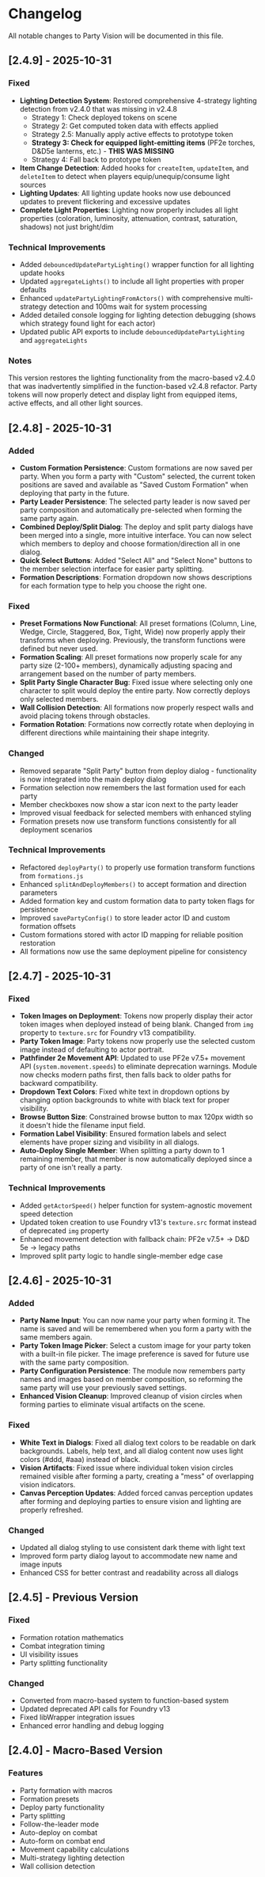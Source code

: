 # Changelog

All notable changes to Party Vision will be documented in this file.

## [2.4.9] - 2025-10-31

### Fixed
- **Lighting Detection System**: Restored comprehensive 4-strategy lighting detection from v2.4.0 that was missing in v2.4.8
  - Strategy 1: Check deployed tokens on scene
  - Strategy 2: Get computed token data with effects applied
  - Strategy 2.5: Manually apply active effects to prototype token
  - **Strategy 3: Check for equipped light-emitting items** (PF2e torches, D&D5e lanterns, etc.) - **THIS WAS MISSING**
  - Strategy 4: Fall back to prototype token
- **Item Change Detection**: Added hooks for `createItem`, `updateItem`, and `deleteItem` to detect when players equip/unequip/consume light sources
- **Lighting Updates**: All lighting update hooks now use debounced updates to prevent flickering and excessive updates
- **Complete Light Properties**: Lighting now properly includes all light properties (coloration, luminosity, attenuation, contrast, saturation, shadows) not just bright/dim

### Technical Improvements
- Added `debouncedUpdatePartyLighting()` wrapper function for all lighting update hooks
- Updated `aggregateLights()` to include all light properties with proper defaults
- Enhanced `updatePartyLightingFromActors()` with comprehensive multi-strategy detection and 100ms wait for system processing
- Added detailed console logging for lighting detection debugging (shows which strategy found light for each actor)
- Updated public API exports to include `debouncedUpdatePartyLighting` and `aggregateLights`

### Notes
This version restores the lighting functionality from the macro-based v2.4.0 that was inadvertently simplified in the function-based v2.4.8 refactor. Party tokens will now properly detect and display light from equipped items, active effects, and all other light sources.

## [2.4.8] - 2025-10-31

### Added
- **Custom Formation Persistence**: Custom formations are now saved per party. When you form a party with "Custom" selected, the current token positions are saved and available as "Saved Custom Formation" when deploying that party in the future.
- **Party Leader Persistence**: The selected party leader is now saved per party composition and automatically pre-selected when forming the same party again.
- **Combined Deploy/Split Dialog**: The deploy and split party dialogs have been merged into a single, more intuitive interface. You can now select which members to deploy and choose formation/direction all in one dialog.
- **Quick Select Buttons**: Added "Select All" and "Select None" buttons to the member selection interface for easier party splitting.
- **Formation Descriptions**: Formation dropdown now shows descriptions for each formation type to help you choose the right one.

### Fixed
- **Preset Formations Now Functional**: All preset formations (Column, Line, Wedge, Circle, Staggered, Box, Tight, Wide) now properly apply their transforms when deploying. Previously, the transform functions were defined but never used.
- **Formation Scaling**: All preset formations now properly scale for any party size (2-100+ members), dynamically adjusting spacing and arrangement based on the number of party members.
- **Split Party Single Character Bug**: Fixed issue where selecting only one character to split would deploy the entire party. Now correctly deploys only selected members.
- **Wall Collision Detection**: All formations now properly respect walls and avoid placing tokens through obstacles.
- **Formation Rotation**: Formations now correctly rotate when deploying in different directions while maintaining their shape integrity.

### Changed
- Removed separate "Split Party" button from deploy dialog - functionality is now integrated into the main deploy dialog
- Formation selection now remembers the last formation used for each party
- Member checkboxes now show a star icon next to the party leader
- Improved visual feedback for selected members with enhanced styling
- Formation presets now use transform functions consistently for all deployment scenarios

### Technical Improvements
- Refactored `deployParty()` to properly use formation transform functions from `formations.js`
- Enhanced `splitAndDeployMembers()` to accept formation and direction parameters
- Added formation key and custom formation data to party token flags for persistence
- Improved `savePartyConfig()` to store leader actor ID and custom formation offsets
- Custom formations stored with actor ID mapping for reliable position restoration
- All formations now use the same deployment pipeline for consistency

## [2.4.7] - 2025-10-31

### Fixed
- **Token Images on Deployment**: Tokens now properly display their actor token images when deployed instead of being blank. Changed from `img` property to `texture.src` for Foundry v13 compatibility.
- **Party Token Image**: Party tokens now properly use the selected custom image instead of defaulting to actor portrait.
- **Pathfinder 2e Movement API**: Updated to use PF2e v7.5+ movement API (`system.movement.speeds`) to eliminate deprecation warnings. Module now checks modern paths first, then falls back to older paths for backward compatibility.
- **Dropdown Text Colors**: Fixed white text in dropdown options by changing option backgrounds to white with black text for proper visibility.
- **Browse Button Size**: Constrained browse button to max 120px width so it doesn't hide the filename input field.
- **Formation Label Visibility**: Ensured formation labels and select elements have proper sizing and visibility in all dialogs.
- **Auto-Deploy Single Member**: When splitting a party down to 1 remaining member, that member is now automatically deployed since a party of one isn't really a party.

### Technical Improvements
- Added `getActorSpeed()` helper function for system-agnostic movement speed detection
- Updated token creation to use Foundry v13's `texture.src` format instead of deprecated `img` property
- Enhanced movement detection with fallback chain: PF2e v7.5+ → D&D 5e → legacy paths
- Improved split party logic to handle single-member edge case

## [2.4.6] - 2025-10-31

### Added
- **Party Name Input**: You can now name your party when forming it. The name is saved and will be remembered when you form a party with the same members again.
- **Party Token Image Picker**: Select a custom image for your party token with a built-in file picker. The image preference is saved for future use with the same party composition.
- **Party Configuration Persistence**: The module now remembers party names and images based on member composition, so reforming the same party will use your previously saved settings.
- **Enhanced Vision Cleanup**: Improved cleanup of vision circles when forming parties to eliminate visual artifacts on the scene.

### Fixed
- **White Text in Dialogs**: Fixed all dialog text colors to be readable on dark backgrounds. Labels, help text, and all dialog content now uses light colors (#ddd, #aaa) instead of black.
- **Vision Artifacts**: Fixed issue where individual token vision circles remained visible after forming a party, creating a "mess" of overlapping vision indicators.
- **Canvas Perception Updates**: Added forced canvas perception updates after forming and deploying parties to ensure vision and lighting are properly refreshed.

### Changed
- Updated all dialog styling to use consistent dark theme with light text
- Improved form party dialog layout to accommodate new name and image inputs
- Enhanced CSS for better contrast and readability across all dialogs

## [2.4.5] - Previous Version

### Fixed
- Formation rotation mathematics
- Combat integration timing
- UI visibility issues
- Party splitting functionality

### Changed
- Converted from macro-based system to function-based system
- Updated deprecated API calls for Foundry v13
- Fixed libWrapper integration issues
- Enhanced error handling and debug logging

## [2.4.0] - Macro-Based Version

### Features
- Party formation with macros
- Formation presets
- Deploy party functionality
- Party splitting
- Follow-the-leader mode
- Auto-deploy on combat
- Auto-form on combat end
- Movement capability calculations
- Multi-strategy lighting detection
- Wall collision detection
